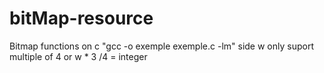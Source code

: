 # bitMap-resource
Bitmap functions on c
"gcc -o exemple exemple.c -lm" side w only suport multiple of 4 or w * 3 /4 = integer
